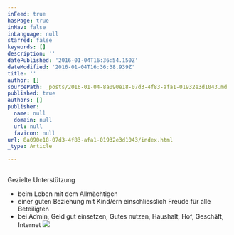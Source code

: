 ```yaml
---
inFeed: true
hasPage: true
inNav: false
inLanguage: null
starred: false
keywords: []
description: ''
datePublished: '2016-01-04T16:36:54.150Z'
dateModified: '2016-01-04T16:36:38.939Z'
title: ''
author: []
sourcePath: _posts/2016-01-04-8a090e18-07d3-4f83-afa1-01932e3d1043.md
published: true
authors: []
publisher:
  name: null
  domain: null
  url: null
  favicon: null
url: 8a090e18-07d3-4f83-afa1-01932e3d1043/index.html
_type: Article

---
```

## 

Gezielte Unterstützung

* beim Leben mit dem Allmächtigen
* einer guten Beziehung mit Kind/ern einschliesslich Freude für alle Beteiligten
* bei Admin, Geld gut einsetzen, Gutes nutzen, Haushalt, Hof, Geschäft, Internet
![](https://the-grid-user-content.s3-us-west-2.amazonaws.com/13151057-8a11-4f24-926a-40a1f80bbbba.jpg)